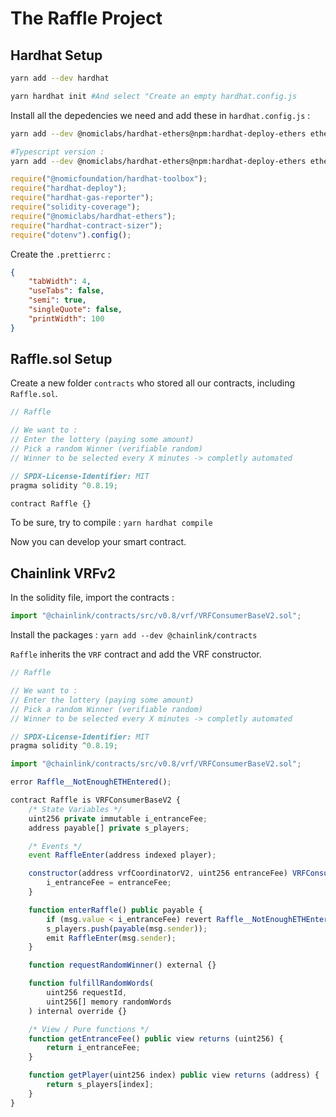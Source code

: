 # The Raffle Project

## Hardhat Setup

```bash
yarn add --dev hardhat

yarn hardhat init #And select "Create an empty hardhat.config.js
```

Install all the depedencies we need and add these in `hardhat.config.js` :

```bash
yarn add --dev @nomiclabs/hardhat-ethers@npm:hardhat-deploy-ethers ethers @nomiclabs/hardhat-etherscan @nomiclabs/hardhat-waffle chai ethereum-waffle hardhat hardhat-contract-sizer hardhat-deploy hardhat-gas-reporter prettier prettier-plugin-solidity solhint solidity-coverage dotenv @nomicfoundation/hardhat-toolbox @nomicfoundation/hardhat-ethers

#Typescript version :
yarn add --dev @nomiclabs/hardhat-ethers@npm:hardhat-deploy-ethers ethers @nomiclabs/hardhat-etherscan @nomiclabs/hardhat-waffle chai ethereum-waffle hardhat hardhat-contract-sizer hardhat-deploy hardhat-gas-reporter prettier prettier-plugin-solidity solhint solidity-coverage dotenv @typechain/ethers-v5 @typechain/hardhat @types/chai @types/node ts-node typechain typescript @nomicfoundation/hardhat-toolbox
```

```js
require("@nomicfoundation/hardhat-toolbox");
require("hardhat-deploy");
require("hardhat-gas-reporter");
require("solidity-coverage");
require("@nomiclabs/hardhat-ethers");
require("hardhat-contract-sizer");
require("dotenv").config();
```

Create the `.prettierrc` :

```json
{
    "tabWidth": 4,
    "useTabs": false,
    "semi": true,
    "singleQuote": false,
    "printWidth": 100
}
```

## Raffle.sol Setup

Create a new folder `contracts` who stored all our contracts, including `Raffle.sol`.

```js
// Raffle

// We want to :
// Enter the lottery (paying some amount)
// Pick a random Winner (verifiable random)
// Winner to be selected every X minutes -> completly automated

// SPDX-License-Identifier: MIT
pragma solidity ^0.8.19;

contract Raffle {}
```

To be sure, try to compile : `yarn hardhat compile`

Now you can develop your smart contract.

## Chainlink VRFv2

In the solidity file, import the contracts :

```js
import "@chainlink/contracts/src/v0.8/vrf/VRFConsumerBaseV2.sol";
```

Install the packages : `yarn add --dev @chainlink/contracts`

`Raffle` inherits the `VRF` contract and add the VRF constructor.

```js
// Raffle

// We want to :
// Enter the lottery (paying some amount)
// Pick a random Winner (verifiable random)
// Winner to be selected every X minutes -> completly automated

// SPDX-License-Identifier: MIT
pragma solidity ^0.8.19;

import "@chainlink/contracts/src/v0.8/vrf/VRFConsumerBaseV2.sol";

error Raffle__NotEnoughETHEntered();

contract Raffle is VRFConsumerBaseV2 {
    /* State Variables */
    uint256 private immutable i_entranceFee;
    address payable[] private s_players;

    /* Events */
    event RaffleEnter(address indexed player);

    constructor(address vrfCoordinatorV2, uint256 entranceFee) VRFConsumerBaseV2(vrfCoordinatorV2) {
        i_entranceFee = entranceFee;
    }

    function enterRaffle() public payable {
        if (msg.value < i_entranceFee) revert Raffle__NotEnoughETHEntered();
        s_players.push(payable(msg.sender));
        emit RaffleEnter(msg.sender);
    }

    function requestRandomWinner() external {}

    function fulfillRandomWords(
        uint256 requestId,
        uint256[] memory randomWords
    ) internal override {}

    /* View / Pure functions */
    function getEntranceFee() public view returns (uint256) {
        return i_entranceFee;
    }

    function getPlayer(uint256 index) public view returns (address) {
        return s_players[index];
    }
}

```
